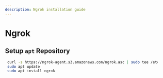```yaml
---
description: Ngrok installation guide
---
```


# Ngrok

## Setup `apt` Repository

```sh
 curl -s https://ngrok-agent.s3.amazonaws.com/ngrok.asc | sudo tee /etc/apt/trusted.gpg.d/ngrok.asc >/dev/null && echo "deb https://ngrok-agent.s3.amazonaws.com buster main" | sudo tee /etc/apt/sources.list.d/ngrok.list 
 sudo apt update 
 sudo apt install ngrok
```

